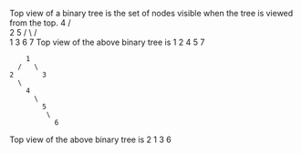 Top view of a binary tree is the set of nodes visible when the tree is viewed from the top. 
       4
    /     \
   2       5
  /  \    / \
 1    3  6   7
Top view of the above binary tree is
1 2 4 5 7

        1
      /   \
    2       3
      \   
        4  
          \
            5
             \
               6
Top view of the above binary tree is
2 1 3 6
